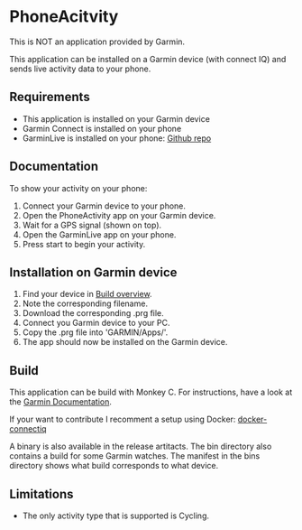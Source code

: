 # PhoneAcitvity

This is NOT an application provided by Garmin.

This application can be installed on a Garmin device (with connect IQ) and sends live activity data to your phone.

## Requirements
- This application is installed on your Garmin device
- Garmin Connect is installed on your phone
- GarminLive is installed on your phone: [Github repo](https://github.com/basva923/GarminLive)

## Documentation
To show your activity on your phone:
1. Connect your Garmin device to your phone.
2. Open the PhoneActivity app on your Garmin device.
3. Wait for a GPS signal (shown on top).
4. Open the GarminLive app on your phone.
5. Press start to begin your activity.

## Installation on Garmin device
1. Find your device in [Build overview](https://github.com/basva923/PhoneAcitvity/blob/master/bins/PhoneActivity/manifest.xml).
2. Note the corresponding filename.
3. Download the corresponding .prg file.
4. Connect you Garmin device to your PC.
5. Copy the .prg file into 'GARMIN/Apps/'.
6. The app should now be installed on the Garmin device.

## Build
This application can be build with Monkey C. For instructions, have a look at the [Garmin Documentation](https://developer.garmin.com/connect-iq/reference-guides/jungle-reference/).

If your want to contribute I recomment a setup using Docker: [docker-connectiq](https://github.com/kalemena/docker-connectiq)

A binary is also available in the release artitacts. The bin directory also contains a build for some Garmin watches. The manifest in the bins directory shows what build corresponds to what device.

## Limitations
- The only activity type that is supported is Cycling.

